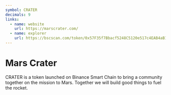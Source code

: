 ```yaml
---
symbol: CRATER
decimals: 9
links:
  - name: website
    url: https://marscrater.com/
  - name: explorer
    url: https://bscscan.com/token/0x57F35f7Bbacf5248C5120e517c4EAB4aB1048C6F
---
```


# Mars Crater

CRATER is a token launched on Binance Smart Chain to bring a community together on the mission to Mars. Together we will build good things to fuel the rocket.
